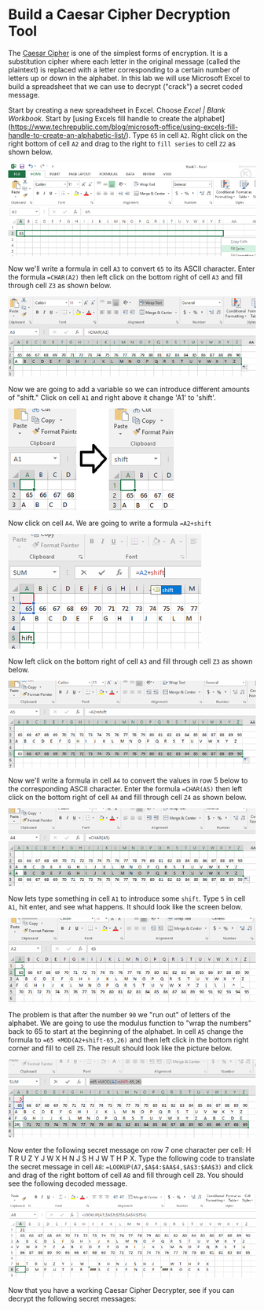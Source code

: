 # Build a Caesar Cipher Decryption Tool
The [Caesar Cipher](https://learncryptography.com/classical-encryption/caesar-cipher) is one of the simplest forms of encryption. It is a substitution cipher where each letter in the original message (called the plaintext) is replaced with a letter corresponding to a certain number of letters up or down in the alphabet. In this lab we will use Microsoft Excel to build a spreadsheet that we can use to decrypt ("crack") a secret coded message.   

Start by creating a new spreadsheet in Excel. Choose *Excel | Blank Workbook*. Start by [using Excels fill handle to create the alphabet] (https://www.techrepublic.com/blog/microsoft-office/using-excels-fill-handle-to-create-an-alphabetic-list/). Type `65` in cell `A2`. Right click on the right bottom of cell `A2` and drag to the right to `fill series` to cell `Z2` as shown below.

![](Caesar1.png)

Now we'll write a formula in cell `A3` to convert `65` to its ASCII character. Enter the formula `=CHAR(A2)` then left click on the bottom right of cell `A3` and fill through cell `Z3` as shown below.   

![](Caesar2.PNG)

Now we are going to add a variable so we can introduce different amounts of "shift." Click on cell `A1` and right above it change 'A1' to 'shift'.

![](Caesar3.png)

Now click on cell `A4`. We are going to write a formula `=A2+shift`

![](Caesar4.PNG)

Now left click on the bottom right of cell `A3` and fill through cell `Z3` as shown below.

![](Caesar5.PNG)

Now we'll write a formula in cell `A4` to convert the values in row 5 below to the corresponding ASCII character. Enter the formula `=CHAR(A5)` then left click on the bottom right of cell `A4` and fill through cell `Z4` as shown below.

![](Caesar6.PNG)

Now lets type something in cell `A1` to introduce some `shift`. Type `5` in cell `A1`, hit enter, and see what happens. It should look like the screen below.

![](Caesar7.PNG)

The problem is that after the number `90` we "run out" of letters of the alphabet. We are going to use the modulus function to "wrap the numbers" back to 65 to start at the beginning of the alphabet. In cell `A5` change the formula to `=65 +MOD(A2+shift-65,26)` and then left click in the bottom right corner and fill to cell `Z5`. The result should look like the picture below.

![](Caesar8.PNG)

Now enter the following secret message on row 7 one character per cell: H	T	R	U	Z	Y	J	W		X	H	N	J	S	H	J		W	T	H	P	X. Type the following code to translate the secret message in cell `A8`: `=LOOKUP(A7,$A$4:$AA$4,$A$3:$AA$3)` and click and drag of the right bottom of cell `A8` and fill through cell `Z8`. You should see the following decoded message.

![](Caesar9.PNG)

Now that you have a working Caesar Cipher Decrypter, see if you can decrypt the following secret messages:

